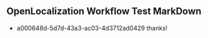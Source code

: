 ## OpenLocalization Workflow Test MarkDown
* a000648d-5d7d-43a3-ac03-4d3712ad0429 thanks!

<!--HONumber=Jul16_HO4-->


